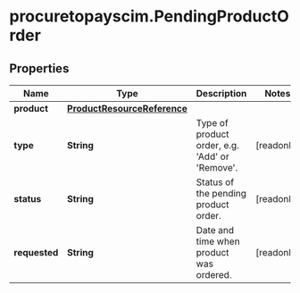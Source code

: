 # procuretopayscim.PendingProductOrder

## Properties

Name | Type | Description | Notes
------------ | ------------- | ------------- | -------------
**product** | [**ProductResourceReference**](ProductResourceReference.md) |  | 
**type** | **String** | Type of product order, e.g. &#39;Add&#39; or &#39;Remove&#39;. | [readonly] 
**status** | **String** | Status of the pending product order. | [readonly] 
**requested** | **String** | Date and time when product was ordered. | [readonly] 


